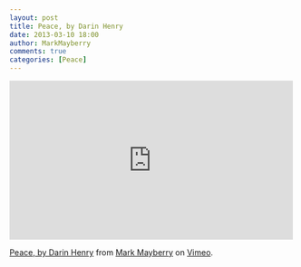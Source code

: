 ```yaml
---
layout: post
title: Peace, by Darin Henry
date: 2013-03-10 18:00
author: MarkMayberry
comments: true
categories: [Peace]
---
```

<iframe src="http://player.vimeo.com/video/61826882" width="500" height="281" frameborder="0" webkitAllowFullScreen mozallowfullscreen allowFullScreen></iframe> <p><a href="http://vimeo.com/61826882">Peace, by Darin Henry</a> from <a href="http://vimeo.com/ascoc">Mark Mayberry</a> on <a href="http://vimeo.com">Vimeo</a>.</p>
